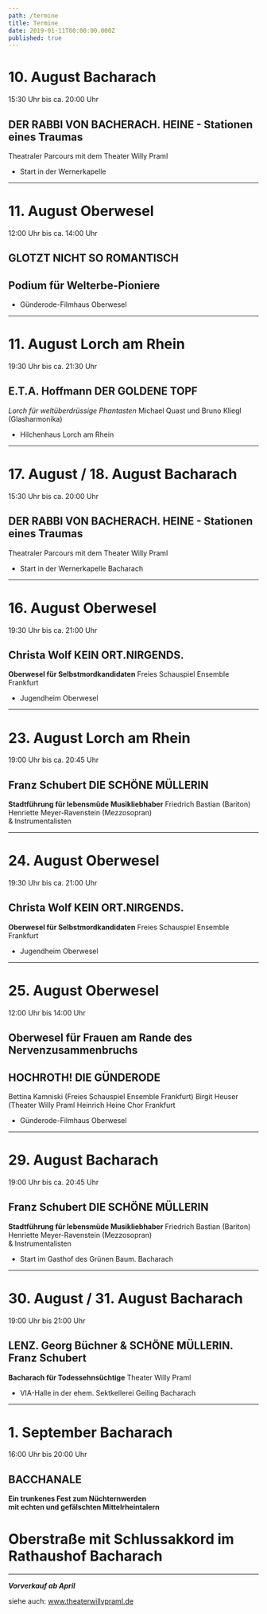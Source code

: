 ```yaml
---
path: /termine
title: Termine
date: 2019-01-11T00:00:00.000Z
published: true
---
```



# 10. August   Bacharach   
15:30 Uhr bis ca. 20:00 Uhr   
## DER RABBI VON BACHERACH. HEINE -  Stationen eines Traumas   
Theatraler Parcours mit dem Theater Willy Praml 
 - Start in der Wernerkapelle    


---   


# 11. August Oberwesel
12:00 Uhr bis ca. 14:00 Uhr
## GLOTZT NICHT SO ROMANTISCH   
## Podium für Welterbe-Pioniere
- Günderode-Filmhaus Oberwesel 


   
---   


# 11. August   Lorch am Rhein 
19:30 Uhr bis ca. 21:30 Uhr
## E.T.A. Hoffmann   DER GOLDENE TOPF   
*Lorch für weltüberdrüssige Phantasten*
Michael Quast und Bruno Kliegl (Glasharmonika)
- Hilchenhaus  Lorch am Rhein  

    
---   

# 17. August / 18. August  Bacharach
15:30 Uhr bis ca. 20:00 Uhr   
## DER RABBI VON BACHERACH. HEINE -  Stationen eines Traumas   
Theatraler Parcours mit dem Theater Willy Praml 
 - Start in der Wernerkapelle  Bacharach    
   
 ---   
 
 # 16. August  Oberwesel
19:30 Uhr bis ca. 21:00 Uhr
## Christa Wolf  KEIN ORT.NIRGENDS.
**Oberwesel für Selbstmordkandidaten**
Freies Schauspiel Ensemble Frankfurt
- Jugendheim Oberwesel   
    
 ---   
 
# 23. August  Lorch am Rhein
19:00 Uhr bis ca. 20:45 Uhr
## Franz Schubert  DIE SCHÖNE MÜLLERIN   
**Stadtführung für lebensmüde Musikliebhaber**
Friedrich Bastian (Bariton)     
Henriette Meyer-Ravenstein (Mezzosopran)  
& Instrumentalisten 


---
# 24. August  Oberwesel
19:30 Uhr bis ca. 21:00 Uhr
## Christa Wolf  KEIN ORT.NIRGENDS.   
**Oberwesel für Selbstmordkandidaten**
Freies Schauspiel Ensemble Frankfurt
- Jugendheim Oberwesel   
    
---   

# 25. August  Oberwesel
12:00 Uhr bis 14:00 Uhr
## Oberwesel für Frauen am Rande des Nervenzusammenbruchs
## HOCHROTH!  DIE GÜNDERODE
Bettina Kamniski (Freies Schauspiel Ensemble Frankfurt)
Birgit Heuser (Theater Willy Praml
Heinrich Heine Chor Frankfurt  
- Günderode-Filmhaus Oberwesel 
---   

# 29. August  Bacharach
19:00 Uhr bis ca. 20:45 Uhr
## Franz Schubert  DIE SCHÖNE MÜLLERIN   
**Stadtführung für lebensmüde Musikliebhaber**
Friedrich Bastian (Bariton)      
Henriette Meyer-Ravenstein (Mezzosopran)   
& Instrumentalisten   
- Start im Gasthof des Grünen Baum. Bacharach

---   

# 30. August / 31. August  Bacharach
19:00 Uhr bis 21:00 Uhr
## LENZ.  Georg Büchner &  SCHÖNE MÜLLERIN. Franz Schubert
**Bacharach für Todessehnsüchtige**
Theater Willy Praml
- VIA-Halle in der ehem. Sektkellerei Geiling  Bacharach 

---   

# 1. September  Bacharach
16:00 Uhr bis 20:00 Uhr
## BACCHANALE
**Ein trunkenes Fest zum Nüchternwerden**   
**mit echten und gefälschten Mittelrheintalern** 
# Oberstraße mit Schlussakkord im Rathaushof Bacharach  

---   


***Vorverkauf ab April***     

siehe auch: www.theaterwillypraml.de  
